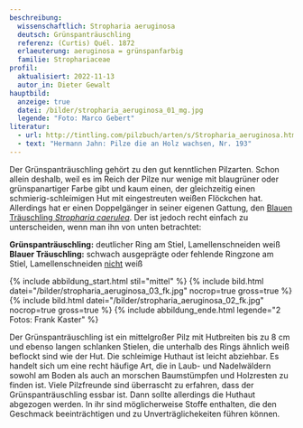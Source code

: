 ```yaml
---
beschreibung:
  wissenschaftlich: Stropharia aeruginosa
  deutsch: Grünspanträuschling
  referenz: (Curtis) Quél. 1872
  erlaeuterung: aeruginosa = grünspanfarbig
  familie: Strophariaceae
profil:
  aktualisiert: 2022-11-13
  autor_in: Dieter Gewalt
hauptbild:
  anzeige: true
  datei: /bilder/stropharia_aeruginosa_01_mg.jpg
  legende: "Foto: Marco Gebert"
literatur:
  - url: http://tintling.com/pilzbuch/arten/s/Stropharia_aeruginosa.html
  - text: "Hermann Jahn: Pilze die an Holz wachsen, Nr. 193"
---
```

Der Grünspanträuschling gehört zu den gut kenntlichen Pilzarten. Schon allein deshalb, weil es im Reich der Pilze nur wenige mit blaugrüner oder grünspanartiger Farbe gibt und kaum einen, der gleichzeitig einen schmierig-schleimigen Hut mit eingestreuten weißen Flöckchen hat. Allerdings hat er einen Doppelgänger in seiner eigenen Gattung, den [Blauen Träuschling *Stropharia caerulea*](/pilze/stropharia-caerulea-blauer-träuschling). Der ist jedoch recht einfach zu unterscheiden, wenn man ihn von unten betrachtet:

**Grünspanträuschling:** deutlicher Ring am Stiel, Lamellenschneiden weiß
**Blauer Träuschling:** schwach ausgeprägte oder fehlende Ringzone am Stiel, Lamellenschneiden <ins>nicht</ins> weiß

{% include abbildung_start.html stil="mittel" %}
{% include bild.html datei="/bilder/stropharia_aeruginosa_03_fk.jpg" nocrop=true gross=true %}
{% include bild.html datei="/bilder/stropharia_aeruginosa_02_fk.jpg" nocrop=true gross=true %}
{% include abbildung_ende.html legende="2 Fotos: Frank Kaster" %}

Der Grünspanträuschling ist ein mittelgroßer Pilz mit Hutbreiten bis zu 8 cm und ebenso langen schlanken Stielen, die unterhalb des Rings ähnlich weiß beflockt sind wie der Hut. Die schleimige Huthaut ist leicht abziehbar. Es handelt sich um eine recht häufige Art, die in Laub- und Nadelwäldern sowohl am Boden als auch an morschen Baumstümpfen und Holzresten zu finden ist. Viele Pilzfreunde sind überrascht zu erfahren, dass der Grünspanträuschling essbar ist. Dann sollte allerdings die Huthaut abgezogen werden. In ihr sind möglicherweise Stoffe enthalten, die den Geschmack beeinträchtigen und zu Unverträglichekeiten führen können.